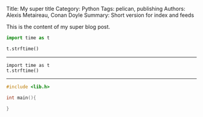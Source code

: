 Title: My super title
Category: Python
Tags: pelican, publishing
Authors: Alexis Metaireau, Conan Doyle
Summary: Short version for index and feeds

This is the content of my super blog post.

```python
import time as t

t.strftime()

```

----

    import time as t
    t.strftime()

----

```c
#include <lib.h>

int main(){

}
```
